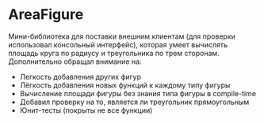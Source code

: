 # AreaFigure
Мини-библиотека для поставки внешним клиентам (для проверки использовал консольный интерфейс), которая умеет вычислять площадь круга по радиусу и треугольника по трем сторонам. Дополнительно обращал внимание на:
- Легкость добавления других фигур
- Лёгкость добавления новых функций к каждому типу фигуры
- Вычисление площади фигуры без знания типа фигуры в compile-time
- Добавил проверку на то, является ли треугольник прямоугольным
- Юнит-тесты (покрыты не все функции)
